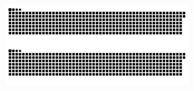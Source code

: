 ![github contribution grid snake animation](https://raw.githubusercontent.com/zachey01/zachey01/output/github-contribution-grid-snake-dark.svg#gh-dark-mode-only)![github contribution grid snake animation](https://raw.githubusercontent.com/zachey01/zachey01/output/github-contribution-grid-snake.svg#gh-light-mode-only)
